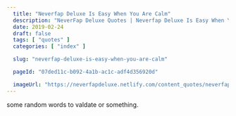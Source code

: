 ```yaml
---
  title: "Neverfap Deluxe Is Easy When You Are Calm"
  description: "NeverFap Deluxe Quotes | Neverfap Deluxe Is Easy When You Are Calm"
  date: 2019-02-24
  draft: false
  tags: [ "quotes" ]
  categories: [ "index" ]

  slug: "neverfap-deluxe-is-easy-when-you-are-calm"

  pageId: "07ded11c-b092-4a1b-ac1c-adf4d356920d"

  imageUrl: "https://neverfapdeluxe.netlify.com/content_quotes/neverfap-deluxe-is-easy-when-you-are-calm.png"
---
```


some random words to valdate or something.
